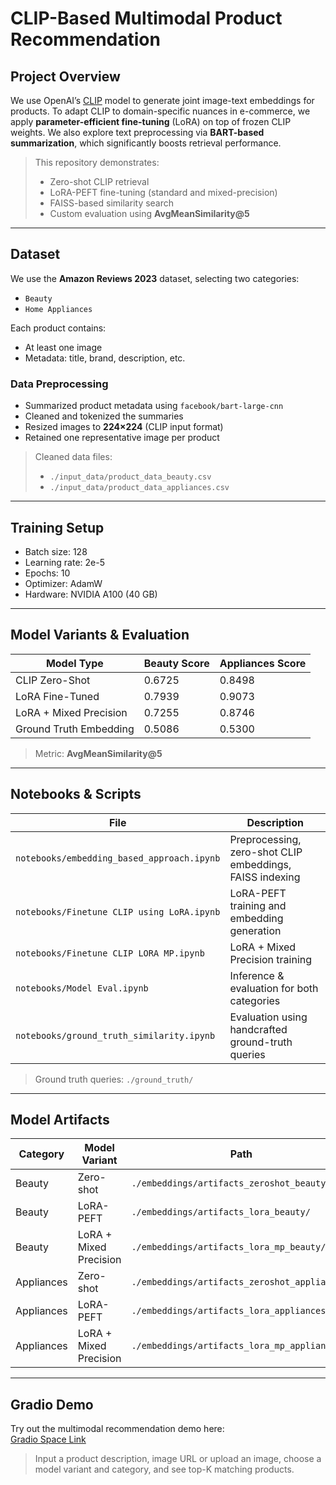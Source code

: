 # CLIP-Based Multimodal Product Recommendation

##  Project Overview

We use OpenAI’s [CLIP](https://openai.com/blog/clip) model to generate joint image-text embeddings for products. To adapt CLIP to domain-specific nuances in e-commerce, we apply **parameter-efficient fine-tuning** (LoRA) on top of frozen CLIP weights. We also explore text preprocessing via **BART-based summarization**, which significantly boosts retrieval performance.

> This repository demonstrates:
> - Zero-shot CLIP retrieval
> - LoRA-PEFT fine-tuning (standard and mixed-precision)
> - FAISS-based similarity search
> - Custom evaluation using **AvgMeanSimilarity@5**

---

##  Dataset

We use the **Amazon Reviews 2023** dataset, selecting two categories:

- `Beauty`
- `Home Appliances`

Each product contains:
- At least one image
- Metadata: title, brand, description, etc.

###  Data Preprocessing

- Summarized product metadata using `facebook/bart-large-cnn`
- Cleaned and tokenized the summaries
- Resized images to **224×224** (CLIP input format)
- Retained one representative image per product

> Cleaned data files:
> - `./input_data/product_data_beauty.csv`
> - `./input_data/product_data_appliances.csv`

---

##  Training Setup

- Batch size: 128  
- Learning rate: 2e-5  
- Epochs: 10  
- Optimizer: AdamW  
- Hardware: NVIDIA A100 (40 GB)

---

##  Model Variants & Evaluation

| Model Type              | Beauty Score | Appliances Score |
|-------------------------|--------------|------------------|
| CLIP Zero-Shot          | 0.6725       | 0.8498           |
| LoRA Fine-Tuned         | 0.7939       | 0.9073           |
| LoRA + Mixed Precision  | 0.7255       | 0.8746           |
| Ground Truth Embedding  | 0.5086       | 0.5300           |

> Metric: **AvgMeanSimilarity@5**

---

##  Notebooks & Scripts

| File | Description |
|------|-------------|
| `notebooks/embedding_based_approach.ipynb` | Preprocessing, zero-shot CLIP embeddings, FAISS indexing |
| `notebooks/Finetune CLIP using LoRA.ipynb` | LoRA-PEFT training and embedding generation |
| `notebooks/Finetune CLIP LORA MP.ipynb`    | LoRA + Mixed Precision training |
| `notebooks/Model Eval.ipynb`               | Inference & evaluation for both categories |
| `notebooks/ground_truth_similarity.ipynb`  | Evaluation using handcrafted ground-truth queries |
> Ground truth queries: `./ground_truth/`

---

##  Model Artifacts

| Category   | Model Variant           | Path |
|------------|-------------------------|------|
| Beauty     | Zero-shot               | `./embeddings/artifacts_zeroshot_beauty/` |
| Beauty     | LoRA-PEFT               | `./embeddings/artifacts_lora_beauty/` |
| Beauty     | LoRA + Mixed Precision  | `./embeddings/artifacts_lora_mp_beauty/` |
| Appliances | Zero-shot               | `./embeddings/artifacts_zeroshot_appliances/` |
| Appliances | LoRA-PEFT               | `./embeddings/artifacts_lora_appliances/` |
| Appliances | LoRA + Mixed Precision  | `./embeddings/artifacts_lora_mp_appliances/` |

---

##  Gradio Demo

Try out the multimodal recommendation demo here:  
 [Gradio Space Link](https://huggingface.co/spaces/Sreeja05/MultiModalRecommendations)

> Input a product description, image URL or upload an image, choose a model variant and category, and see top-K matching products.



